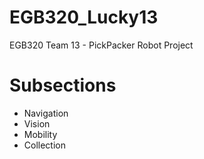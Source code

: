 # EGB320_Lucky13
EGB320 Team 13 - PickPacker Robot Project

# Subsections
* Navigation
* Vision
* Mobility
* Collection
